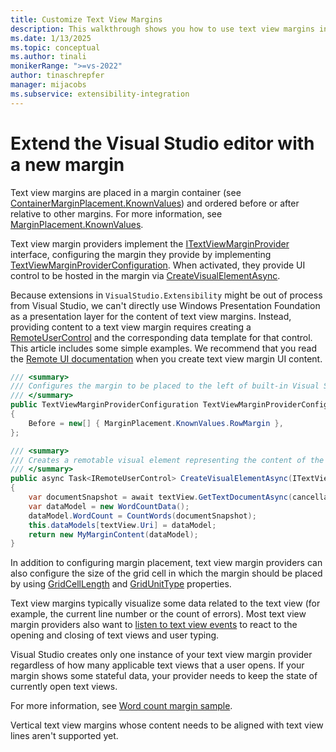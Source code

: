 ```yaml
---
title: Customize Text View Margins
description: This walkthrough shows you how to use text view margins in the Visual Studio editor by using extensions.
ms.date: 1/13/2025
ms.topic: conceptual
ms.author: tinali
monikerRange: ">=vs-2022"
author: tinaschrepfer
manager: mijacobs
ms.subservice: extensibility-integration
---
```


# Extend the Visual Studio editor with a new margin

Text view margins are placed in a margin container (see [ContainerMarginPlacement.KnownValues](/dotnet/api/microsoft.visualstudio.extensibility.editor.containermarginplacement.knownvalues)) and ordered before or after relative to other margins. For more information, see [MarginPlacement.KnownValues](/dotnet/api/microsoft.visualstudio.extensibility.editor.marginplacement.knownvalues).

Text view margin providers implement the [ITextViewMarginProvider](/dotnet/api/microsoft.visualstudio.extensibility.editor.itextviewmarginprovider) interface, configuring the margin they provide by implementing [TextViewMarginProviderConfiguration](/dotnet/api/microsoft.visualstudio.extensibility.editor.itextviewmarginprovider.textviewmarginproviderconfiguration). When activated, they provide UI control to be hosted in the margin via [CreateVisualElementAsync](/dotnet/api/microsoft.visualstudio.extensibility.editor.itextviewmarginprovider.createvisualelementasync).

Because extensions in `VisualStudio.Extensibility` might be out of process from Visual Studio, we can't directly use Windows Presentation Foundation as a presentation layer for the content of text view margins. Instead, providing content to a text view margin requires creating a [RemoteUserControl](./../../inside-the-sdk/remote-ui.md#create-the-remote-user-control) and the corresponding data template for that control. This article includes some simple examples. We recommend that you read the [Remote UI documentation](./../../inside-the-sdk/remote-ui.md) when you create text view margin UI content.

```csharp
/// <summary>
/// Configures the margin to be placed to the left of built-in Visual Studio line number margin.
/// </summary>
public TextViewMarginProviderConfiguration TextViewMarginProviderConfiguration => new(marginContainer: ContainerMarginPlacement.KnownValues.BottomRightCorner)
{
    Before = new[] { MarginPlacement.KnownValues.RowMargin },
};

/// <summary>
/// Creates a remotable visual element representing the content of the margin.
/// </summary>
public async Task<IRemoteUserControl> CreateVisualElementAsync(ITextViewSnapshot textView, CancellationToken cancellationToken)
{
    var documentSnapshot = await textView.GetTextDocumentAsync(cancellationToken);
    var dataModel = new WordCountData();
    dataModel.WordCount = CountWords(documentSnapshot);
    this.dataModels[textView.Uri] = dataModel;
    return new MyMarginContent(dataModel);
}
```

In addition to configuring margin placement, text view margin providers can also configure the size of the grid cell in which the margin should be placed by using [GridCellLength](/dotnet/api/microsoft.visualstudio.extensibility.editor.textviewmarginproviderconfiguration.gridcelllength) and [GridUnitType](/dotnet/api/microsoft.visualstudio.extensibility.editor.textviewmarginproviderconfiguration.gridunittype) properties.

Text view margins typically visualize some data related to the text view (for example, the current line number or the count of errors). Most text view margin providers also want to [listen to text view events](working-with-text.md) to react to the opening and closing of text views and user typing.

Visual Studio creates only one instance of your text view margin provider regardless of how many applicable text views that a user opens. If your margin shows some stateful data, your provider needs to keep the state of currently open text views.

For more information, see [Word count margin sample](https://github.com/Microsoft/VSExtensibility/tree/main/New_Extensibility_Model/Samples/WordCountMargin/).

Vertical text view margins whose content needs to be aligned with text view lines aren't supported yet.